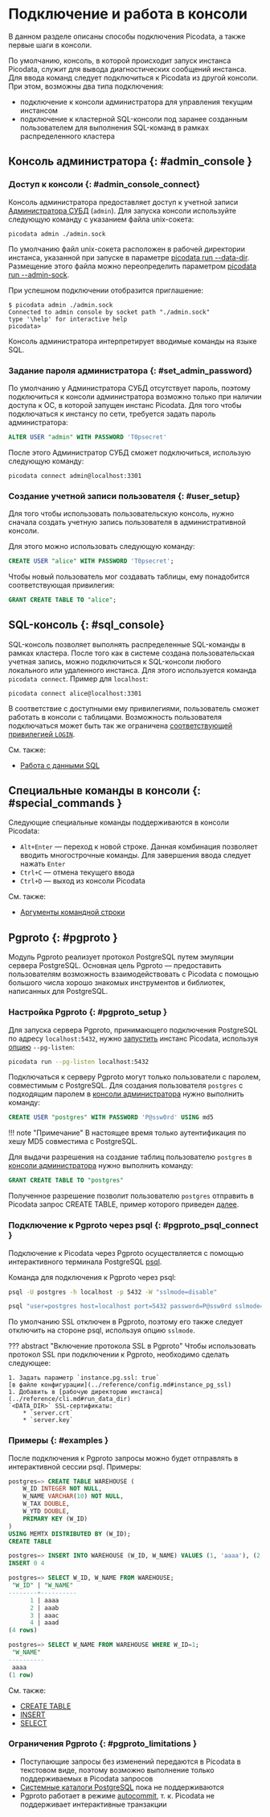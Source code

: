 # Подключение и работа в консоли

В данном разделе описаны способы подключения Picodata, а также первые
шаги в консоли.

По умолчанию, консоль, в которой происходит запуск инстанса Picodata,
служит для вывода диагностических сообщений инстанса. Для ввода команд
следует подключиться к Picodata из другой консоли. При этом, возможны
два типа подключения:

- подключение к консоли администратора для управления текущим инстансом
- подключение к кластерной SQL-консоли под заранее созданным
  пользователем для выполнения SQL-команд в рамках распределенного
  кластера

## Консоль администратора {: #admin_console }

### Доступ к консоли {: #admin_console_connect}

Консоль администратора предоставляет доступ к учетной записи
[Администратора СУБД](access_control.md#admin) (`admin`). Для запуска
консоли используйте следующую команду с указанием файла unix-сокета:

```
picodata admin ./admin.sock
```

По умолчанию файл unix-сокета расположен в рабочей директории инстанса,
указанной при запуске в параметре [picodata run --data-dir]. Размещение
этого файла можно переопределить параметром [picodata run --admin-sock].

[picodata run --data-dir]: ../reference/cli.md#run_data_dir
[picodata run --admin-sock]: ../reference/cli.md#run_admin_sock

При успешном подключении отобразится приглашение:

```
$ picodata admin ./admin.sock
Connected to admin console by socket path "./admin.sock"
type '\help' for interactive help
picodata>
```

Консоль администратора интерпретирует вводимые команды на языке SQL.

### Задание пароля администратора  {: #set_admin_password}

По умолчанию у Администратора СУБД отсутствует пароль, поэтому подключиться к
консоли администратора возможно только при наличии доступа к ОС, в
которой запущен инстанс Picodata. Для того чтобы подключаться к инстансу
по сети, требуется задать пароль администратора:

```sql
ALTER USER "admin" WITH PASSWORD 'T0psecret'
```

После этого Администратор СУБД сможет подключиться, использую следующую
команду:

```shell
picodata connect admin@localhost:3301
```

### Создание учетной записи пользователя  {: #user_setup}

Для того чтобы использовать пользовательскую консоль, нужно сначала
создать учетную запись пользователя в административной консоли.

Для этого можно использовать следующую команду:

```SQL
CREATE USER "alice" WITH PASSWORD 'T0psecret';
```

Чтобы новый пользователь мог создавать таблицы, ему понадобится
соответствующая привилегия:

```SQL
GRANT CREATE TABLE TO "alice";
```

## SQL-консоль {: #sql_console}

SQL-консоль позволяет выполнять распределенные SQL-команды в рамках
кластера. После того как в системе создана пользовательская учетная
запись, можно подключиться к SQL-консоли любого локального или
удаленного инстанса. Для этого используется команда `picodata connect`.
Пример для `localhost`:

```
picodata connect alice@localhost:3301
```

В соответствие с доступными ему привилегиями, пользователь сможет
работать в консоли с таблицами. Возможность пользователя подключаться
может быть так же ограничена [соответствующей привилегией `LOGIN`](access_control.md#privileges).

См. также:

- [Работа с данными SQL](sql_examples.md)

## Специальные команды в консоли {: #special_commands }

Следующие специальные команды поддерживаются в консоли Picodata:

- `Alt+Enter` — переход к новой строке. Данная комбинация позволяет
вводить многострочные команды. Для завершения ввода следует нажать
`Enter`
- `Ctrl+C` — отмена текущего ввода
- `Ctrl+D` — выход из консоли Picodata

См. также:

- [Аргументы командной строки](../reference/cli.md)

## Pgproto {: #pgproto }

Модуль Pgproto реализует протокол PostgreSQL путем эмуляции сервера
PostgreSQL. Основная цель Pgproto — предоставить пользователям возможность
взаимодействовать с Picodata с помощью большого числа хорошо знакомых
инструментов и библиотек, написанных для PostgreSQL.

### Настройка Pgproto {: #pgproto_setup }

Для запуска сервера Pgproto, принимающего подключения PostgreSQL по адресу
`localhost:5432`, нужно [запустить](../reference/cli.md#run) инстанс Picodata,
используя [опцию](../reference/cli.md#run_pg_listen) `--pg-listen`:

```bash
picodata run --pg-listen localhost:5432
```

Подключаться к серверу Pgproto могут только пользователи с паролем,
совместимым с PostgreSQL. Для создания пользователя `postgres` с подходящим
паролем в [консоли администратора](#admin_console) нужно выполнить команду:

```sql
CREATE USER "postgres" WITH PASSWORD 'P@ssw0rd' USING md5
```

!!! note "Примечание"
    В настоящее время только аутентификация по хешу MD5 совместима
    с PostgreSQL.

Для выдачи разрешения на создание таблиц пользователю `postgres` в
[консоли администратора](#admin_console) нужно выполнить команду:

```sql
GRANT CREATE TABLE TO "postgres"
```

Полученное разрешение позволит пользователю `postgres` отправить в Picodata
запрос CREATE TABLE, пример которого приведен [далее](#examples).

### Подключение к Pgproto через psql {: #pgproto_psql_connect }

Подключение к Picodata через Pgproto осуществляется с помощью
интерактивного терминала PostgreSQL
[psql](https://www.postgresql.org/docs/current/app-psql.html).

Команда для подключения к Pgproto через psql:

```bash title="Вариант № 1"
psql -U postgres -h localhost -p 5432 -W "sslmode=disable"
```

```bash title="Вариант № 2"
psql "user=postgres host=localhost port=5432 password=P@ssw0rd sslmode=disable"
```

По умолчанию SSL отключен в Pgproto, поэтому его также следует отключить
на стороне psql, используя опцию `sslmode`.

??? abstract "Включение протокола SSL в Pgproto"
    Чтобы использовать протокол SSL при подключении к Pgproto, необходимо
    сделать следующее:

    1. Задать параметр `instance.pg.ssl: true`
    [в файле конфигурации](../reference/config.md#instance_pg_ssl)
    1. Добавить в [рабочую директорию инстанса](../reference/cli.md#run_data_dir)
    `<DATA_DIR>` SSL-сертификаты:
        * `server.crt`
        * `server.key`

### Примеры {: #examples }

После подключения к Pgproto запросы можно будет отправлять в интерактивной
сессии psql. Примеры:

```sql title="Запрос CREATE TABLE"
postgres=> CREATE TABLE WAREHOUSE (
    W_ID INTEGER NOT NULL,
    W_NAME VARCHAR(10) NOT NULL,
    W_TAX DOUBLE,
    W_YTD DOUBLE,
    PRIMARY KEY (W_ID)
)
USING MEMTX DISTRIBUTED BY (W_ID);
CREATE TABLE
```

```sql title="Запрос INSERT"
postgres=> INSERT INTO WAREHOUSE (W_ID, W_NAME) VALUES (1, 'aaaa'), (2, 'aaab'), (3, 'aaac'), (4, 'aaad');
INSERT 0 4
```

```sql title="Запрос SELECT"
postgres=> SELECT W_ID, W_NAME FROM WAREHOUSE;
 "W_ID" | "W_NAME"
--------+----------
      1 | aaaa
      2 | aaab
      3 | aaac
      4 | aaad
(4 rows)
```

```sql title="Запрос SELECT с предложением WHERE"
postgres=> SELECT W_NAME FROM WAREHOUSE WHERE W_ID=1;
 "W_NAME"
----------
 aaaa
(1 row)
```

См. также:

* [CREATE TABLE](../reference/sql/create_table.md)
* [INSERT](../reference/sql/insert.md)
* [SELECT](../reference/sql/select.md)

### Ограничения Pgproto {: #pgproto_limitations }

 * Поступающие запросы без изменений передаются в Picodata в текстовом виде,
 поэтому возможно выполнение только поддерживаемых в Picodata запросов
 * [Системные каталоги
 PostgreSQL](https://www.postgresql.org/docs/current/catalogs.html) пока
 не поддерживаются
 * Pgproto работает в режиме
[autocommit](https://www.postgresql.org/docs/current/ecpg-sql-set-autocommit.html),
т. к. Picodata не поддерживает интерактивные транзакции
